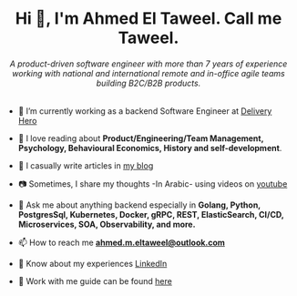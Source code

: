 <h1 align="center">Hi 👋, I'm Ahmed El Taweel. Call me Taweel.</h1>
<h6 align="center">A product-driven software engineer with more than 7 years of experience working with national and international remote and in-office agile teams building B2C/B2B products.</h6>

- 🔭 I’m currently working as a backend Software Engineer at [Delivery Hero](https://github.com/deliveryhero/)

- 🌱 I love reading about **Product/Engineering/Team Management, Psychology, Behavioural Economics, History and self-development**.

- 📝 I casually write articles in [my blog](https://ahmedeltaweel.hashnode.dev/)

- 📷 Sometimes, I share my thoughts -In Arabic- using videos on [youtube](https://www.youtube.com/c/ahmedeltaweel2)

- 💬 Ask me about anything backend especially in **Golang, Python, PostgresSql, Kubernetes, Docker, gRPC, REST, ElasticSearch, CI/CD, Microservices, SOA, Observability, and more.**

- 📫 How to reach me **ahmed.m.eltaweel@outlook.com**

- 📄 Know about my experiences [LinkedIn](https://www.linkedin.com/in/ahmedeltaweel/)

- 🤝 Work with me guide can be found [here](https://github.com/ahmedeltaweel/work-with-me-guide)
